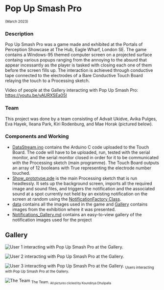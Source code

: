 # Pop Up Smash Pro
<sub> (March 2023)

### Description   
Pop Up Smash Pro was a game made and exhibited at the Portals of Perception Showcase at The Hub, Eagle Wharf, London SE. The game contains a Windows-95 themed computer screen on a projected surface containg various popups ranging from the annoying to the absurd that appear incessantly as the player is tasked with closing each one of them before the screen fills up. The interaction is achieved through conductive tape connected to the electrodes of a Bare Conductive Touch Board relaying the touch to a Processing sketch.

Video of people at the Gallery interacting with Pop Up Smash Pro: https://youtu.be/yAURXSEa05I

### Team
This project was done by a team consisting of Advait Ukidve, Avika Pulges, Eva Hayek, Ileana Park, Kiri Rodenburg, and Mae Horak (pictured below). 

### Components and Working

- [DataStream.ino](./DataStream.ino) contains the Arduino C code uploaded to the Touch Board. The code will have to be uploaded, run, tested with the serial monitor, and the serial monitor closed in order for it to be communicated with the Processing sketch (main programme). The Touch Board outputs an array of 12 booleans with True representing the electrode number touched.
- [Show_prototype.pde](show_prototype.pde) is the main Processing sketch that is run headlessly. It sets up the background screen, imports all the required image and sound files, and triggers the notification and the associated sound at a spot currently not held by an existing notification on the screen at random using the [NotificationFactory Class](NotificationFactory.pde).
- [data](./data) contains all the images used in the game and [Gallery](./Gallery) contains images from the exhibition where it was presented.   
- [Notifications_Gallery.md](Notifications_Gallery.md) contains an easy-to-view gallery of the notification images used for the project

## Gallery   

![User 1 interacting with Pop Up Smash Pro at the Gallery.](./Gallery/IMG_3018.jpg)

![User 2 interacting with Pop Up Smash Pro at the Gallery.](./Gallery/IMG_2864.jpg)   

![User 3 interacting with Pop Up Smash Pro at the Gallery.](./Gallery/IMG_2891.jpg)
<sub> Users interacting with Pop Up Smash Pro at the Gallery.      
  
    
![The Team](./Gallery/IMG_3009.jpg)
<sub> The Team.
<sub> All pictures clicked by Koundinya Dhulipalla
